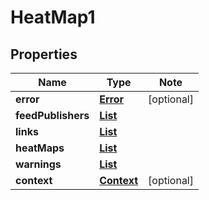 # HeatMap1

## Properties

Name | Type | Note
---- | ---- | ----
**error** | [**Error**](Error.md) | [optional] 
**feedPublishers** | [**List<FeedPublisher>**](FeedPublisher.md) | 
**links** | [**List<LinkSchema>**](LinkSchema.md) | 
**heatMaps** | [**List<HeatMap>**](HeatMap.md) | 
**warnings** | [**List<BetaEndpoints>**](BetaEndpoints.md) | 
**context** | [**Context**](Context.md) | [optional] 

